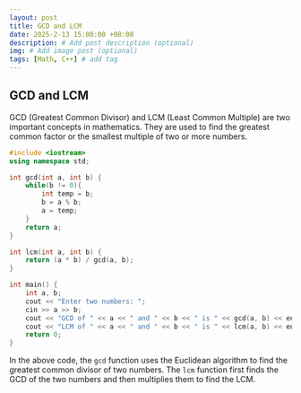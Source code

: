 ```yaml
---
layout: post
title: GCD and LCM
date: 2025-2-13 15:00:00 +08:00
description: # Add post description (optional)
img: # Add image post (optional)
tags: [Math, C++] # add tag
---
```


## GCD and LCM

GCD (Greatest Common Divisor) and LCM (Least Common Multiple) are two important concepts in mathematics. They are used to find the greatest common factor or the smallest multiple of two or more numbers.

```c++
#include <iostream>
using namespace std;

int gcd(int a, int b) {
    while(b != 0){
        int temp = b;
        b = a % b;
        a = temp;
    }
    return a;
}

int lcm(int a, int b) {
    return (a * b) / gcd(a, b);
}

int main() {
    int a, b;
    cout << "Enter two numbers: ";
    cin >> a >> b;
    cout << "GCD of " << a << " and " << b << " is " << gcd(a, b) << endl;
    cout << "LCM of " << a << " and " << b << " is " << lcm(a, b) << endl;
    return 0;
}
```

In the above code, the `gcd` function uses the Euclidean algorithm to find the greatest common divisor of two numbers. The `lcm` function first finds the GCD of the two numbers and then multiplies them to find the LCM.